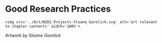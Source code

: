 # Good Research Practices

 ````{div} full-width 
 <img src='../Art/W2D2_Projects-Sloane_Garelick.svg' alt='art relevant to chapter contents' width='100%'> 
```` 

*Artwork by Sloane Garelick*